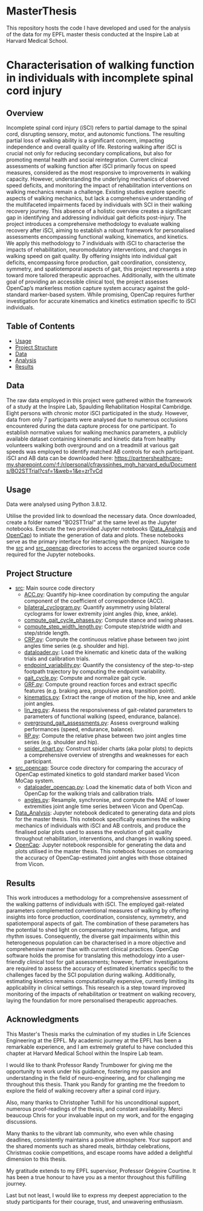 # MasterThesis
This repository hosts the code I have developed and used for the analysis of the data for my EPFL master thesis conducted at the Inspire Lab at Harvard Medical School. 

# Characterisation of walking function in individuals with incomplete spinal cord injury

## Overview

Incomplete spinal cord injury (iSCI) refers to partial damage to the spinal cord, disrupting sensory, motor, and autonomic functions. The resulting partial loss of walking ability is a significant concern, impacting independence and overall quality of life. Restoring walking after iSCI is crucial not only for reducing secondary complications, but also for promoting mental health and social reintegration.
Current clinical assessments of walking function after iSCI primarily focus on speed measures, considered as the most responsive to improvements in walking capacity. However, understanding the underlying mechanics of observed speed deficits, and monitoring the impact of rehabilitation interventions on walking mechanics remain a challenge. Existing studies explore specific aspects of walking mechanics, but lack a comprehensive understanding of the multifaceted impairments faced by individuals with SCI in their walking recovery journey. This absence of a holistic overview creates a significant gap in identifying and addressing individual gait deficits post-injury.
The project introduces a comprehensive methodology to evaluate walking recovery after iSCI, aiming to establish a robust framework for personalised assessments encompassing functional walking, kinematics, and kinetics. We apply this methodology to 7 individuals with iSCI to characterise the impacts of rehabilitation, neuromodulatory interventions, and changes in walking speed on gait quality. By offering insights into individual gait deficits, encompassing force production, gait coordination, consistency, symmetry, and spatiotemporal aspects of gait, this project represents a step toward more tailored therapeutic approaches.
Additionally, with the ultimate goal of providing an accessible clinical tool, the project assesses OpenCap’s markerless motion capture system accuracy against the gold-standard marker-based system. While promising, OpenCap requires further investigation for accurate kinematics and kinetics estimation specific to iSCI individuals.

## Table of Contents

- [Usage](#usage)
- [Project Structure](#project-structure)
- [Data](#data)
- [Analysis](#analysis)
- [Results](#results)

## Data

The raw data employed in this project were gathered within the framework of a study at the Inspire Lab, Spaulding Rehabilitation Hospital Cambridge.
Eight persons with chronic motor iSCI participated in the study. However, data from only 7 participants were analysed due to numerous occlusions encountered during the data capture process for one participant. 
To establish normative values for walking mechanics parameters, a publicly available dataset containing kinematic and kinetic data from healthy volunteers walking both overground and on a treadmill at various gait speeds was employed to identify matched AB controls for each participant.
iSCI and AB data can be downloaded here: https://partnershealthcare-my.sharepoint.com/:f:/r/personal/cfrayssinhes_mgh_harvard_edu/Documents/BO2STTrial?csf=1&web=1&e=zrTvCd

## Usage

Data were analysed using Python 3.8.12.

Utilise the provided link to download the necessary data. Once downloaded, create a folder named "BO2STTrial" at the same level as the Jupyter notebooks. Execute the two provided Jupyter notebooks ([Data_Analysis](/Data_Analysis.ipynb) and [OpenCap](/OpenCap.ipynb)) to initiate the generation of data and plots. These notebooks serve as the primary interface for interacting with the project. Navigate to the [src](/src) and [src_opencap](/src_opencap) directories to access the organized source code required for the Jupyter notebooks.

## Project Structure

- [src](/src): Main source code directory
  - [ACC.py](/src/ACC.py): Quantify hip-knee coordination by computing the angular component of the coefficient of correspondence (ACC).
  - [bilateral_cyclogram.py](/src/bilateral_cyclogram.py): Quantify asymmetry using bilateral cyclograms for lower extremity joint angles (hip, knee, ankle).
  - [compute_gait_cycle_phases.py](/src/compute_gait_cycle_phases.py): Compute stance and swing phases.
  - [compute_step_width_length.py](/src/compute_step_width_length.py): Compute step/stride width and step/stride length.
  - [CRP.py](/src/CRP.py): Compute the continuous relative phase between two joint angles time series (e.g. shoulder and hip).
  - [dataloader.py](/src/dataloader.py): Load the kinematic and kinetic data of the walking trials and calibration trials.
  - [endpoint_variability.py](/src/endpoint_variability.py): Quantify the consistency of the step-to-step footpath trajectory by computing the endpoint variability.
  - [gait_cycle.py](/src/gait_cycle.py): Compute and normalize gait cycle.
  - [GRF.py](/src/GRF.py): Compute ground reaction forces and extract specific features (e.g. braking area, propulsive area, transition point).
  - [kinematics.py](/src/kinematics.py): Extract the range of motion of the hip, knee and ankle joint angles.
  - [lin_reg.py](/src/lin_reg.py): Assess the responsiveness of gait-related parameters to parameters of functional walking (speed, endurance, balance).
  - [overground_gait_assessments.py](/src/overground_gait_assessments.py): Assess overground walking performances (speed, endurance, balance).
  - [RP.py](/src/RP.py): Compute the relative phase between two joint angles time series (e.g. shoulder and hip).
  - [spider_chart.py](/src/spider_chart.py): Construct spider charts (aka polar plots) to depicts a comprehensive overview of strengths and weaknesses for each participant.
- [src_opencap](/src_opencap): Source code directory for comparing the accuracy of OpenCap estimated kinetics to gold standard marker based Vicon MoCap system.
  - [dataloader_opencap.py](/src_opencap/dataloader_opencap.py): Load the kinematic data of both Vicon and OpenCap for the walking trials and calibration trials.
  - [angles.py](/src_opencap/angles.py): Resample, synchronise, and compute the MAE of lower extremities joint angle time series between Vicon and OpenCap.
- [Data_Analysis](/Data_Analysis.ipynb): Jupyter notebook dedicated to generating data and plots for the master thesis. This notebook specifically examines the walking mechanics of individuals with iSCI and AB controls, and produce the finalised polar plots used to assess the evolution of gait quality throughout rehabilitation, interventions, and changes in walking speed. 
- [OpenCap](/OpenCap.ipynb): Jupyter notebook responsible for generating the data and plots utilised in the master thesis. This notebook focuses on comparing the accuracy of OpenCap-estimated joint angles with those obtained from Vicon.

## Results

This work introduces a methodology for a comprehensive assessment of the walking patterns of individuals with iSCI. The employed gait-related parameters complemented conventional measures of walking by offering insights into force production, coordination, consistency, symmetry, and spatiotemporal aspects of gait. The combination of these parameters has the potential to shed light on compensatory mechanisms, fatigue, and rhythm issues. Consequently, the diverse gait impairments within this heterogeneous population can be characterised in a more objective and comprehensive manner than with current clinical practices. OpenCap software holds the promise for translating this methodology into a user-friendly clinical tool for gait assessments; however, further investigations are required to assess the accuracy of estimated kinematics specific to the challenges faced by the SCI population during walking. Additionally, estimating kinetics remains computationally expensive, currently limiting its applicability in clinical settings. This research is a step toward improved monitoring of the impacts of rehabilitation or treatment on walking recovery, laying the foundation for more personalised therapeutic approaches.

## Acknowledgments

This Master's Thesis marks the culmination of my studies in Life Sciences Engineering at the EPFL. My academic journey at the EPFL has been a remarkable experience, and I am extremely grateful to have concluded this chapter at Harvard Medical School within the Inspire Lab team.

I would like to thank Professor Randy Trumbower for giving me the opportunity to work under his guidance, fostering my passion and understanding in the field of neuro-engineering, and for challenging me throughout this thesis. Thank you Randy for granting me the freedom to explore the field of walking recovery after a spinal cord injury.

Also, many thanks to Christopher Tuthill for his unconditional support, numerous proof-readings of the thesis, and constant availability. Merci beaucoup Chris for your invaluable input on my work, and for the engaging discussions.

Many thanks to the vibrant lab community, who even while chasing deadlines, consistently maintains a positive atmosphere.  Your support and the shared  moments such as shared meals, birthday celebrations, Christmas cookie competitions, and escape rooms have added a delightful dimension to this thesis.

My gratitude extends to my EPFL supervisor, Professor Grégoire Courtine. It has been a true honour to have you as a mentor throughout this fulfilling journey.

Last but not least, I would like to express my deepest appreciation to the study participants for their courage, trust, and unwavering enthusiasm.

